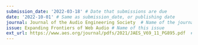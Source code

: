 ```yaml
---
submission_date: '2022-03-18' # Date that submissions are due
date: '2022-10-01' # Same as submission_date, or publishing date
journal: Journal of the Audio Engineering Society  # Name of the journal
issue: Expanding Frontiers of Web Audio # Name of this issue
ext_url: https://www.aes.org/journal/pdfs/2021/JAES_V69_11_PG895.pdf  # URL to call for articles for this issue
---
```

